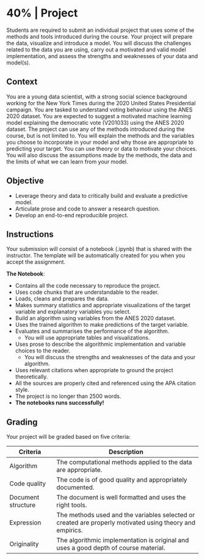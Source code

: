 # 40% | Project

Students are required to submit an individual project that uses some of the methods and tools introduced during the course. Your project will prepare the data, visualize and introduce a model. You will discuss the challenges related to the data you are using, carry out a motivated and valid model implementation, and assess the strengths and weaknesses of your data and model(s).

## Context

You are a young data scientist, with a strong social science background working for the New York Times during the 2020 United States Presidential campaign. You are tasked to understand voting behaviour using the ANES 2020 dataset. You are expected to suggest a motivated machine learning model explaining the democratic vote (V201033) using the ANES 2020 dataset. The project can use any of the methods introduced during the course, but is not limited to. You will explain the methods and the variables you choose to incorporate in your model and why those are appropriate to predicting your target. You can use theory or data to motivate your choices. You will also discuss the assumptions made by the methods, the data and the limits of what we can learn from your model.

## Objective
- Leverage theory and data to critically build and evaluate a predictive model.
- Articulate prose and code to answer a research question.
- Develop an end-to-end reproducible project.

## Instructions

Your submission will consist of a notebook (.ipynb) that is shared with the instructor. The template will be automatically created for you when you accept the assignment.

**The Notebook**:

- Contains all the code necessary to reproduce the project.
- Uses code chunks that are understandable to the reader.
- Loads, cleans and prepares the data.
- Makes summary statistics and appropriate visualizations of the target variable and explanatory variables you select.
- Build an algorithm using variables from the ANES 2020 dataset.
- Uses the trained algorithm to make predictions of the target variable.
- Evaluates and summarises the performance of the algorithm.
    - You will use appropriate tables and visualizations.
- Uses prose to describe the algorithmic implementation and variable choices to the reader.
    - You will discuss the strengths and weaknesses of the data and your algorithm.
- Uses relevant citations when appropriate to ground the project theoretically.
- All the sources are properly cited and referenced using the APA citation style.
- The project is no longer than 2500 words.
- **The notebooks runs successfully!**

## Grading

Your project will be graded based on five criteria:

| Criteria           | Description                                                                                              |
| -                  | -                                                                                                        |
| Algorithm          | The computational methods applied to the data are appropriate.                                           |
| Code quality       | The code is of good quality and appropriately documented.                                                |
| Document structure | The document is well formatted and uses the right tools.                                                 |
| Expression         | The methods used and the variables selected or created are properly motivated using theory and empirics. |
| Originality        | The algorithmic implementation is original and uses a good depth of course material.                     |

